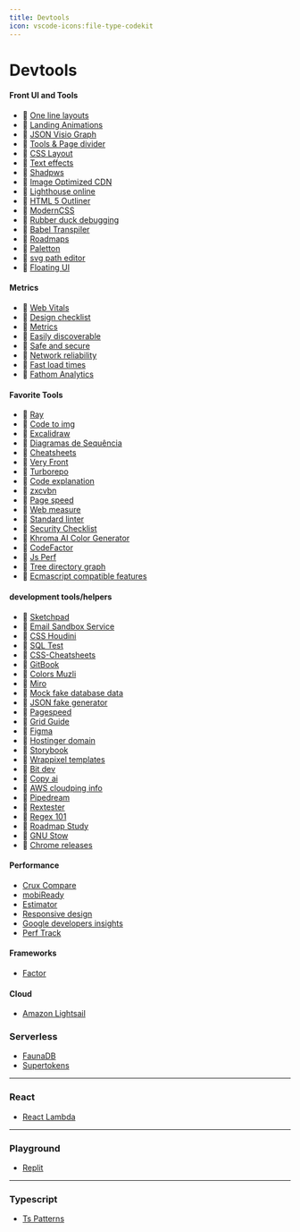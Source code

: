 ```yaml
---
title: Devtools
icon: vscode-icons:file-type-codekit
---
```


# Devtools

#### Front UI and Tools

- 🔧 [One line layouts](https://web.dev/one-line-layouts/)
- 🔧 [Landing Animations](https://www.landing.love/)
- 🔧 [JSON Visio Graph](https://jsonvisio.com/editor)
- 🔧 [Tools & Page divider](https://omatsuri.app/page-dividers)
- 🔧 [CSS Layout](https://csslayout.io/)
- 🔧 [Text effects](https://tobiasahlin.com/moving-letters/)
- 🔧 [Shadpws](https://shadows.brumm.af/)
- 🔧 [Image Optimized CDN](https://imagekit.io)
- 🔧 [Lighthouse online](https://developers.google.com/speed/pagespeed/insights/?url=https%3A%2F%2Fhungry-mestorf-555980.netlify.app%2F)
- 🔧 [HTML 5 Outliner](https://gsnedders.html5.org/outliner/)
- 🔧 [ModernCSS](https://moderncss.dev/)
- 🔧 [Rubber duck debugging](https://rubberduckdebugging.com/)
- 🔧 [Babel Transpiler](https://babeljs.io/repl#?browsers=&build=&builtIns=false&spec=false&loose=false&code_lz=BQAglCC8B8LA3gXzEA&debug=false&forceAllTransforms=false&shippedProposals=false&circleciRepo=&evaluate=true&fileSize=true&timeTravel=true&sourceType=module&lineWrap=true&presets=es2015&prettier=true&targets=&version=7.7.7&externalPlugins=)
- 🔧 [Roadmaps](https://roadmap.sh/)
- 🔧 [Paletton](http://paletton.com/#uid=14i0u0kcflZ0HBQ5yqUkTizCch6)
- 🔧 [svg path editor](https://yqnn.github.io/svg-path-editor/)
- 🔧 [Floating UI](https://floating-ui.com/)

#### Metrics

- 📙 [Web Vitals](https://web.dev/vitals/)
- 📙 [Design checklist](https://www.checklist.design/)
- 📙 [Metrics](https://web.dev/metrics)
- 📙 [Easily discoverable](https://web.dev/discoverable)
- 📙 [Safe and secure](https://web.dev/secure)
- 📙 [Network reliability](https://web.dev/reliable)
- 📙 [Fast load times](https://web.dev/fast)
- 📙 [Fathom Analytics](https://usefathom.com/)

#### Favorite Tools

- 🔧 [Ray](https://ray.so/)
- 🔧 [Code to img](https://codetoimg.com/)
- 🔧 [Excalidraw](https://excalidraw.com/)
- 🔧 [Diagramas de Sequência](https://sequencediagram.org/)
- 🔧 [Cheatsheets](https://devhints.io/)
- 🔧 [Very Front](https://veryfront.com/)
- 🔧 [Turborepo](https://turborepo.org/)
- 🔧 [Code explanation](https://denigma.app/#demo)
- 🔧 [zxcvbn](https://github.com/dropbox/zxcvbn)
- 🔧 [Page speed](https://pagespeed.web.dev/)
- 🔧 [Web measure](https://web.dev/measure/)
- 🔧 [Standard linter](https://standardjs.com/)
- 🔧 [Security Checklist](https://github.com/Lissy93/personal-security-checklist)
- 🔧 [Khroma AI Color Generator](khroma.co/generator/)
- 🔧 [CodeFactor](https://www.codefactor.io/dashboard)
- 🔧 [Js Perf](https://perf.link/)
- 🔧 [Tree directory graph](https://tree.nathanfriend.io/)
- 🔧 [Ecmascript compatible features](https://kangax.github.io/compat-table/esnext/)

#### development tools/helpers

- 🔧 [Sketchpad](https://sketch.io/sketchpad/)
- 🔧 [Email Sandbox Service](https://mailtrap.io/)
- 🔧 [CSS Houdini](https://houdini.how/)
- 🔧 [SQL Test](https://sqltest.net/)
- 🔧 [CSS-Cheatsheets](https://github.com/AakashRao-dev/CSS-Cheatsheets)
- 🔧 [GitBook](https://www.gitbook.com/)
- 🔧 [Colors Muzli](https://colors.muz.li/)
- 🔧 [Miro](https://miro.com/mind-map-software/)
- 🔧 [Mock fake database data](https://www.mockaroo.com/)
- 🔧 [JSON fake generator](https://json-generator.com/)
- 🔧 [Pagespeed](https://developers.google.com/speed/pagespeed/insights/?hl=pt-br)
- 🔧 [Grid Guide](https://grid.malven.co/)
- 🔧 [Figma](https://www.figma.com/)
- 🔧 [Hostinger domain](https://hpanel.hostinger.com/domain/rwietter.xyz/domain-overview)
- 🔧 [Storybook](https://hpanel.hostinger.com/domain/rwietter.xyz/domain-overview)
- 🔧 [Wrappixel templates](https://www.wrappixel.com/)
- 🔧 [Bit dev](https://bit.dev/)
- 🔧 [Copy ai](https://app.copy.ai/) <!-- generate marketing copy in seconds. -->
- 🔧 [AWS cloudping info](https://cloudping.info/)
- 🔧 [Pipedream](https://pipedream.com/workflows)
- 🔧 [Rextester](https://rextester.com/)
- 🔧 [Regex 101](https://regex101.com/)
- 🔧 [Roadmap Study](https://roadmap.sh/)
- 🔧 [GNU Stow](http://brandon.invergo.net/news/2012-05-26-using-gnu-stow-to-manage-your-dotfiles.html)
- 🔧 [Chrome releases](https://chromestatus.com/features#milestone%3D102)

#### Performance

- [Crux Compare](https://crux-compare.netlify.app/)
- [mobiReady](https://ready.mobi/#1554313-38lz)
- [Estimator](https://estimator.dev/)
- [Responsive design](http://ami.responsivedesign.is/#)
- [Google developers insights](https://developers.google.com/speed/docs/insights/rules?hl=pt-br)
- [Perf Track](https://perf-track.web.app/react)

#### Frameworks

- [Factor](https://github.com/FactorJS/factor)

#### Cloud

- [Amazon Lightsail](https://aws.amazon.com/pt/lightsail/)

### Serverless
- [FaunaDB](https://docs.fauna.com/fauna/current/learn/tutorials/fql/authentication/user)
- [Supertokens](https://supertokens.com/)

---

### React
- [React Lambda](https://github.com/sultan99/react-on-lambda)

---

### Playground
- [Replit](https://replit.com/~)

---

### Typescript
- [Ts Patterns](https://github.com/gvergnaud/ts-pattern)